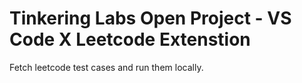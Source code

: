 # Tinkering Labs Open Project - VS Code X Leetcode Extenstion
Fetch leetcode test cases and run them locally.
